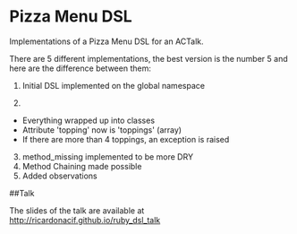 Pizza Menu DSL
=========

Implementations of a Pizza Menu DSL for an ACTalk. 

There are 5 different implementations, the best version is the number 5 and here are the difference between them:

1. Initial DSL implemented on the global namespace
 
2. 
  - Everything wrapped up into classes
  - Attribute 'topping' now is 'toppings' (array)
  - If there are more than 4 toppings, an exception is raised

3. method_missing implemented to be more DRY
4. Method Chaining made possible
5. Added observations

##Talk

The slides of the talk are available at http://ricardonacif.github.io/ruby_dsl_talk